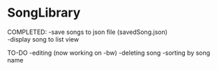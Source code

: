 # SongLibrary

COMPLETED:
  -save songs to json file (savedSong.json)<br />
  -display song to list view
  
 TO-DO
  -editing (now working on -bw)
  -deleting song
  -sorting by song name
